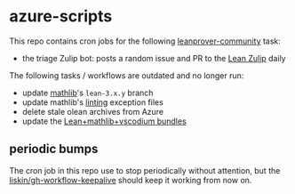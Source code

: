 # azure-scripts


This repo contains cron jobs for the following [leanprover-community](https://leanprover-community.github.io) task:
- the triage Zulip bot: posts a random issue and PR to the [Lean Zulip](https://leanprover.zulipchat.com/#narrow/channel/263328-triage) daily

The following tasks / workflows are outdated and no longer run:
- update [mathlib](https://github.com/leanprover-community/mathlib)'s `lean-3.x.y` branch
- update mathlib's [linting](https://arxiv.org/abs/2004.03673) exception files
- delete stale olean archives from Azure
- update the [Lean+mathlib+vscodium bundles](https://leanprover-community.github.io/get_started.html#maybe-a-couple-of-nights)

## periodic bumps

The cron job in this repo use to stop periodically without attention, but the [liskin/gh-workflow-keepalive](https://github.com/liskin/gh-workflow-keepalive) should keep it working from now on.

